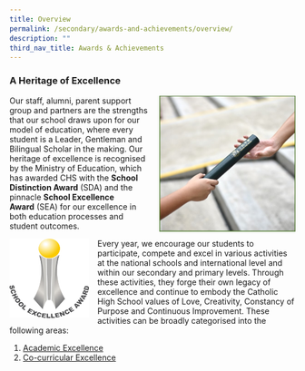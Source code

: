 ```yaml
---
title: Overview
permalink: /secondary/awards-and-achievements/overview/
description: ""
third_nav_title: Awards & Achievements
---
```

### A Heritage of Excellence

<img src="/images/about12.png" style="width:240px;height:240px;margin-left:15px;" align="right"> Our staff, alumni, parent support group and partners are the strengths that our school draws upon for our model of education, where every student is a Leader, Gentleman and Bilingual Scholar in the making. Our heritage of excellence is recognised by the Ministry of Education, which has awarded CHS with the&nbsp;**School Distinction Award**&nbsp;(SDA) and the pinnacle&nbsp;**School Excellence Award**&nbsp;(SEA) for our excellence in both education processes and student outcomes.

<img src="/images/about11.png" style="width:140px;height:140px;margin-right:15px;" align="left"> Every year, we encourage our students to participate, compete and excel in various activities at the national schools and international level and within our secondary and primary levels. Through these activities, they forge their own legacy of excellence and continue to embody the&nbsp;Catholic High School values of&nbsp;Love, Creativity, Constancy of Purpose and Continuous Improvement. These activities can be broadly categorised into the following areas:

1.  [Academic Excellence](/secondary/awards-and-achievements/academic-achievements/) <br>
2.  [Co-curricular&nbsp;Excellence](/secondary/awards-and-achievements/cca-achievements/)
